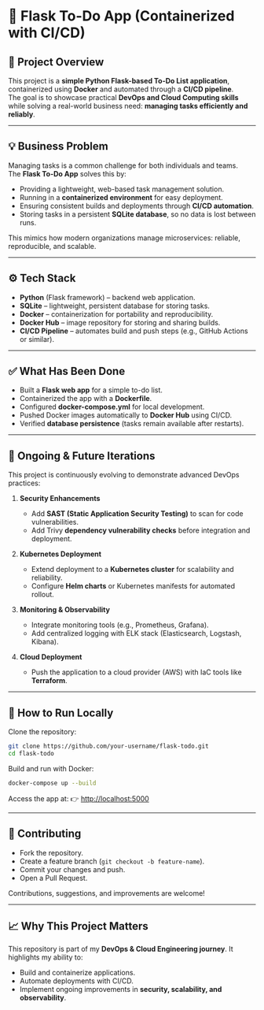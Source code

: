 # 📝 Flask To-Do App (Containerized with CI/CD)

## 📌 Project Overview
This project is a **simple Python Flask-based To-Do List application**, containerized using **Docker** and automated through a **CI/CD pipeline**.  
The goal is to showcase practical **DevOps and Cloud Computing skills** while solving a real-world business need: **managing tasks efficiently and reliably**.

---

## 💡 Business Problem
Managing tasks is a common challenge for both individuals and teams.  
The **Flask To-Do App** solves this by:
- Providing a lightweight, web-based task management solution.  
- Running in a **containerized environment** for easy deployment.  
- Ensuring consistent builds and deployments through **CI/CD automation**.  
- Storing tasks in a persistent **SQLite database**, so no data is lost between runs.  

This mimics how modern organizations manage microservices: reliable, reproducible, and scalable.

---

## ⚙️ Tech Stack
- **Python** (Flask framework) – backend web application.  
- **SQLite** – lightweight, persistent database for storing tasks.  
- **Docker** – containerization for portability and reproducibility.  
- **Docker Hub** – image repository for storing and sharing builds.  
- **CI/CD Pipeline** – automates build and push steps (e.g., GitHub Actions or similar).  

---

## ✅ What Has Been Done
- Built a **Flask web app** for a simple to-do list.  
- Containerized the app with a **Dockerfile**.  
- Configured **docker-compose.yml** for local development.  
- Pushed Docker images automatically to **Docker Hub** using CI/CD.  
- Verified **database persistence** (tasks remain available after restarts).  

---

## 🔄 Ongoing & Future Iterations
This project is continuously evolving to demonstrate advanced DevOps practices:

1. **Security Enhancements**
   - Add **SAST (Static Application Security Testing)** to scan for code vulnerabilities.  
   - Add Trivy **dependency vulnerability checks** before integration and deployment.  

2. **Kubernetes Deployment**
   - Extend deployment to a **Kubernetes cluster** for scalability and reliability.  
   - Configure **Helm charts** or Kubernetes manifests for automated rollout.  

3. **Monitoring & Observability**
   - Integrate monitoring tools (e.g., Prometheus, Grafana).  
   - Add centralized logging with ELK stack (Elasticsearch, Logstash, Kibana).  

4. **Cloud Deployment**
   - Push the application to a cloud provider (AWS) with IaC tools like **Terraform**.  

---

## 🚀 How to Run Locally
Clone the repository:
```bash
git clone https://github.com/your-username/flask-todo.git
cd flask-todo
````

Build and run with Docker:

```bash
docker-compose up --build
```

Access the app at:
👉 [http://localhost:5000](http://localhost:5000)

---

## 🤝 Contributing

* Fork the repository.
* Create a feature branch (`git checkout -b feature-name`).
* Commit your changes and push.
* Open a Pull Request.

Contributions, suggestions, and improvements are welcome!

---

## 📈 Why This Project Matters

This repository is part of my **DevOps & Cloud Engineering journey**.
It highlights my ability to:

* Build and containerize applications.
* Automate deployments with CI/CD.
* Implement ongoing improvements in **security, scalability, and observability**.


